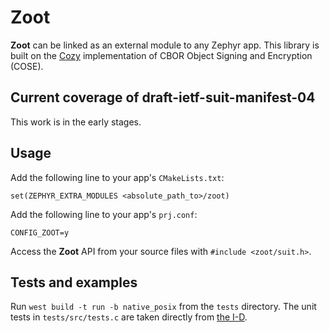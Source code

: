 # Zoot
**Zoot** can be linked as an external module to any Zephyr app. This library is built on the [Cozy](https://github.com/motet/cozy) implementation of CBOR Object Signing and Encryption (COSE).

## Current coverage of draft-ietf-suit-manifest-04
This work is in the early stages.

## Usage
Add the following line to your app's `CMakeLists.txt`:

    set(ZEPHYR_EXTRA_MODULES <absolute_path_to>/zoot)

Add the following line to your app's `prj.conf`:

    CONFIG_ZOOT=y

Access the **Zoot** API from your source files with `#include <zoot/suit.h>`.

## Tests and examples
Run `west build -t run -b native_posix` from the `tests` directory. The unit tests in `tests/src/tests.c` are taken directly from [the I-D](https://tools.ietf.org/html/draft-ietf-suit-manifest-04).
